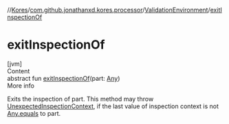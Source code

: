 //[Kores](../../index.md)/[com.github.jonathanxd.kores.processor](../index.md)/[ValidationEnvironment](index.md)/[exitInspectionOf](exit-inspection-of.md)



# exitInspectionOf  
[jvm]  
Content  
abstract fun [exitInspectionOf](exit-inspection-of.md)(part: [Any](https://kotlinlang.org/api/latest/jvm/stdlib/kotlin/-any/index.html))  
More info  


Exits the inspection of part. This method may throw [UnexpectedInspectionContext](../-unexpected-inspection-context/index.md), if the last value of inspection context is not [Any.equals](../../com.github.jonathanxd.kores.util/-simple-resolver/index.md#%5Bkotlin%2FAny%2Fequals%2F%23kotlin.Any%3F%2FPointingToDeclaration%2F%5D%2FFunctions%2F-427383591) to part.

  



